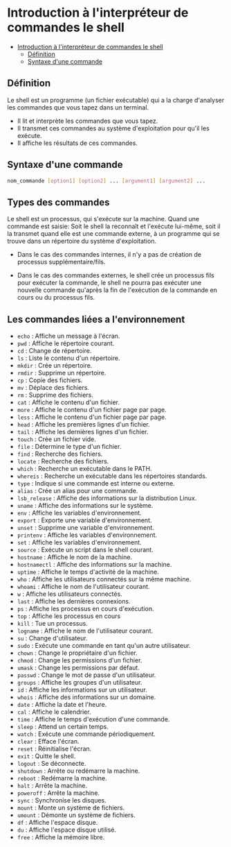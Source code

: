 # Introduction à l'interpréteur de commandes le shell

<!--toc:start-->
- [Introduction à l'interpréteur de commandes le shell](#introduction-à-linterpréteur-de-commandes-le-shell)
  - [Définition](#définition)
  - [Syntaxe d'une commande](#syntaxe-dune-commande)
<!--toc:end-->

## Définition

Le shell est un programme (un fichier exécutable) qui a la charge d'analyser
les commandes que vous tapez dans un terminal.

- Il lit et interprète les commandes que vous tapez.
- Il transmet ces commandes au système d'exploitation pour qu'il les exécute.
- Il affiche les résultats de ces commandes.

## Syntaxe d'une commande

```bash
nom_commande [option1] [option2] ... [argument1] [argument2] ...
```

## Types des commandes

Le shell est un processus, qui s'exécute sur la machine. Quand une commande est
saisie: Soit le shell la reconnaît et l'exécute lui-même, soit il la transmet
quand elle est une commande externe, à un programme qui se trouve dans un
répertoire du système d'exploitation.

- Dans le cas des commandes internes, il n'y a pas de création de processus
  supplémentaire/fils.

- Dans le cas des commandes externes, le shell crée un processus fils pour
  exécuter la commande, le shell ne pourra pas exécuter une nouvelle commande
  qu'après la fin de l'exécution de la commande en cours ou du processus fils.

## Les commandes liées a l'environnement

- `echo` : Affiche un message à l'écran.
- `pwd` : Affiche le répertoire courant.
- `cd` : Change de répertoire.
- `ls` : Liste le contenu d'un répertoire.
- `mkdir` : Crée un répertoire.
- `rmdir` : Supprime un répertoire.
- `cp` : Copie des fichiers.
- `mv` : Déplace des fichiers.
- `rm` : Supprime des fichiers.
- `cat` : Affiche le contenu d'un fichier.
- `more` : Affiche le contenu d'un fichier page par page.
- `less` : Affiche le contenu d'un fichier page par page.
- `head` : Affiche les premières lignes d'un fichier.
- `tail` : Affiche les dernières lignes d'un fichier.
- `touch` : Crée un fichier vide.
- `file` : Détermine le type d'un fichier.
- `find` : Recherche des fichiers.
- `locate` : Recherche des fichiers.
- `which` : Recherche un exécutable dans le PATH.
- `whereis` : Recherche un exécutable dans les répertoires standards.
- `type` : Indique si une commande est interne ou externe.
- `alias` : Crée un alias pour une commande.
- `lsb_release` : Affiche des informations sur la distribution Linux.
- `uname` : Affiche des informations sur le système.
- `env` : Affiche les variables d'environnement.
- `export` : Exporte une variable d'environnement.
- `unset` : Supprime une variable d'environnement.
- `printenv` : Affiche les variables d'environnement.
- `set` : Affiche les variables d'environnement.
- `source` : Exécute un script dans le shell courant.
- `hostname` : Affiche le nom de la machine.
- `hostnamectl` : Affiche des informations sur la machine.
- `uptime` : Affiche le temps d'activité de la machine.
- `who` : Affiche les utilisateurs connectés sur la même machine.
- `whoami` : Affiche le nom de l'utilisateur courant.
- `w` : Affiche les utilisateurs connectés.
- `last` : Affiche les dernières connexions.
- `ps` : Affiche les processus en cours d'exécution.
- `top` : Affiche les processus en cours
- `kill` : Tue un processus.
- `logname` : Affiche le nom de l'utilisateur courant.
- `su` : Change d'utilisateur.
- `sudo` : Exécute une commande en tant qu'un autre utilisateur.
- `chown` : Change le propriétaire d'un fichier.
- `chmod` : Change les permissions d'un fichier.
- `umask` : Change les permissions par défaut.
- `passwd` : Change le mot de passe d'un utilisateur.
- `groups` : Affiche les groupes d'un utilisateur.
- `id` : Affiche les informations sur un utilisateur.
- `whois` : Affiche des informations sur un domaine.
- `date` : Affiche la date et l'heure.
- `cal` : Affiche le calendrier.
- `time` : Affiche le temps d'exécution d'une commande.
- `sleep` : Attend un certain temps.
- `watch` : Exécute une commande périodiquement.
- `clear` : Efface l'écran.
- `reset` : Réinitialise l'écran.
- `exit` : Quitte le shell.
- `logout` : Se déconnecte.
- `shutdown` : Arrête ou redémarre la machine.
- `reboot` : Redémarre la machine.
- `halt` : Arrête la machine.
- `poweroff` : Arrête la machine.
- `sync` : Synchronise les disques.
- `mount` : Monte un système de fichiers.
- `umount` : Démonte un système de fichiers.
- `df` : Affiche l'espace disque.
- `du` : Affiche l'espace disque utilisé.
- `free` : Affiche la mémoire libre.
